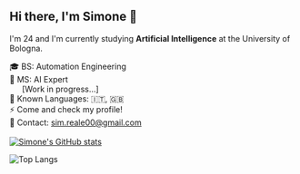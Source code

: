 ## Hi there, I'm Simone 👋
I'm 24 and I'm currently studying **Artificial Intelligence** at the University of Bologna.

🎓 BS: Automation Engineering <br>
🏫 MS: AI Expert <br>
&emsp;&nbsp; [Work in progress...] <br>
🧠 Known Languages: 🇮🇹, 🇬🇧 <br>
⚡ Come and check my profile! <br>
📧 Contact: sim.reale00@gmail.com <br>
<br>
[![Simone's GitHub stats](https://github-readme-stats.vercel.app/api?username=SimReale&show_icons=true&rank_icon=github&include_all_commits=true&count_private=true&theme=transparent)](https://github.com/SimReale/github-readme-stats)

![Top Langs](https://github-readme-stats.vercel.app/api/top-langs/?username=SimReale&layout=compact&count_private=true&theme=transparent)

<!--
**SimReale/SimReale** is a ✨ _special_ ✨ repository because its `README.md` (this file) appears on your GitHub profile.

Here are some ideas to get you started:

- 🔭 I’m currently working on ...
- 🌱 I’m currently learning ...
- 👯 I’m looking to collaborate on ...
- 🤔 I’m looking for help with ...
- 💬 Ask me about ...
- 📫 How to reach me: ...
- 😄 Pronouns: ...
- ⚡ Fun fact: ...
-->
